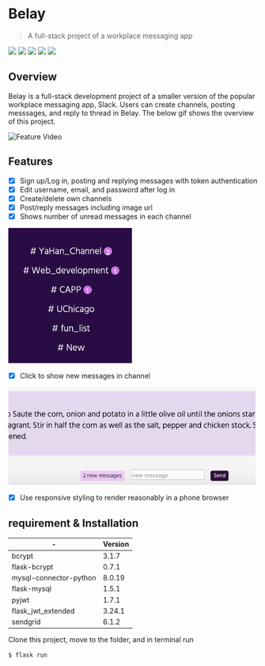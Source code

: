 # Belay
> A full-stack project of a workplace messaging app

![](https://img.shields.io/badge/React-js-red)
![](https://img.shields.io/badge/Python-3-gray)
![](https://img.shields.io/badge/bcrypt-3.1.7-green)
![](https://img.shields.io/badge/MySQL-5.7-yello)
![](https://img.shields.io/badge/License-MIT-blue.svg)



## Overview

Belay is a full-stack development project of a smaller version of the popular workplace messaging app, Slack. Users can create channels, posting messsages, and reply to thread in Belay. The below gif shows the overview of this project.

<img src="https://github.com/yahancheng/Belay/blob/main/overview.gif" alt="Feature Video" width="800"/>


## Features

- [x] Sign up/Log in, posting and replying messages with token authentication
- [x] Edit username, email, and password after log in
- [x] Create/delete own channels
- [x] Post/reply messages including image url
- [x] Shows number of unread messages in each channel

<img src="https://github.com/yahancheng/Belay/blob/main/unread.png" alt="Unread" width="250"/>

- [x] Click to show new messages in channel

<img src="https://github.com/yahancheng/Belay/blob/main/new-message.png" alt="Unread" width="500"/>


- [x] Use responsive styling to render reasonably in a phone browser




## requirement & Installation

| -  | Version |
| ------- | ------- |
| bcrypt  | 3.1.7  |
| flask-bcrypt  | 0.7.1  |
| mysql-connector-python  | 8.0.19  |
| flask-mysql  | 1.5.1  |
| pyjwt  | 1.7.1  |
| flask_jwt_extended  | 3.24.1  |
| sendgrid  | 6.1.2  |

Clone this project, move to the folder, and in terminal run

```
$ flask run
```
